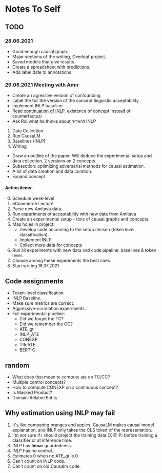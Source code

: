 # Notes To Self

## TODO

### 28.06.2021
* Good enough causal graph.
* Major sections of the writing, Overleaf project.
* Saved models that give results.
* Create a spreadsheet with predictions.
* Add label date to annotations


### 29.06.2021 Meeting with Amir
* Create an agressive version of confounding.
* Label the full the version of the concept linguistic acceptability.
* Implement INLP baseline.
* Read [continuation of INLP](https://arxiv.org/abs/2105.06965), existence of concept instead of counterfactual
* Ask Roi what he thinks about להאדיר INLP


1. Data Collection
2. Run CausaLM
3. Baselines (INLP)
4. Writing


* Draw an outline of the paper. Will deduce the experimental setup and data collection. 2 versions on 2 concepts.
* Subsection: optimizing adversarial methods for causal estimation.
* A lot of data creation and data curation.
* Expand concept 


#### Action items:
0. Schedule week-level
1. eCommerce Lecture 
2. Parse new Amitava data
3. Run experiments of acceptability with new data from Amitava
4. Create an experimental setup - tons of causal graphs and concepts.
5. Map holes in project:
    * Develop code according to the setup chosen (token level classification).
    * Implement INLP.
    * Collect more data for concepts
6. Run all experiments with new data and code pipeline: baselines & token level.
7. Choose among these experiments the best ones.
8. Start writing 18.07.2021


## Code assignments
* Token-level classification.
* INLP Baseline.
* Make sure metrics are correct.
* Aggressive-correlation experiments.
* Full experimental pipeline:
   * Did we forget the TC?
   * Did we remember the CC?
   * ATE_gt
   * INLP_ATE
   * CONEXP
   * TReATE
   * BERT-O


## random

* What does that mean to compute ate on TC/CC?
* Multiple control concepts?
* How to compute CONEXP on a continuous concept?
* Is Masked Product?
* Domain-Related Entity


## Why estimation using INLP may fail

1. It's like comparing oranges and apples. CausaLM makes causal model explanation, and INLP only takes the CLS token of the representation.
2. I'm not sure if I should project the training data (X @ P) before training a classifier or at inference time. 
3. INLP has **linear** guardedness.
4. INLP has no control. 
5. Estimates 0 when no ATE_gt is 0.
6. Can't count on INLP code.
7. Can't count on old Causalm code.
